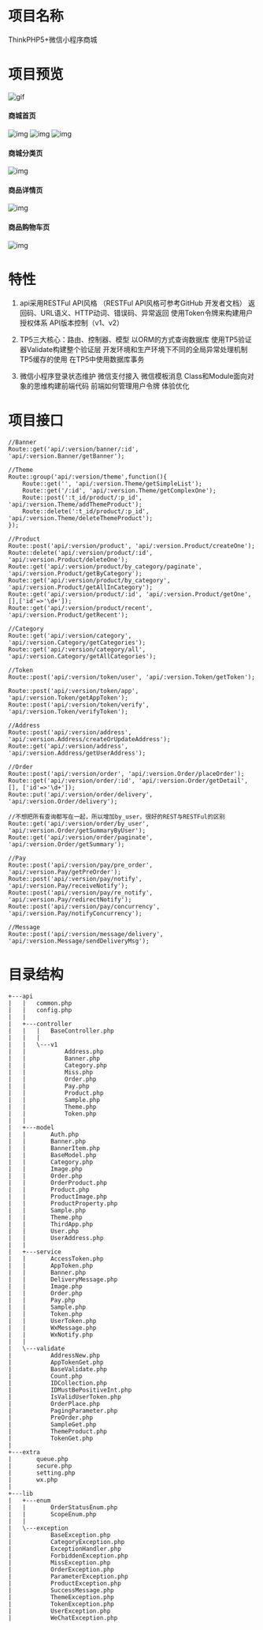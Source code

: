 # 项目名称
ThinkPHP5+微信小程序商城

# 项目预览
![gif](https://raw.githubusercontent.com/Vanvansama/TP5_MiniPrograms/master/PreviewImage/preview.gif)
#### 商城首页
![img](https://raw.githubusercontent.com/Vanvansama/TP5_MiniPrograms/master/PreviewImage/1.PNG)
![img](https://raw.githubusercontent.com/Vanvansama/TP5_MiniPrograms/master/PreviewImage/2.PNG)
![img](https://raw.githubusercontent.com/Vanvansama/TP5_MiniPrograms/master/PreviewImage/3.PNG)
#### 商城分类页
![img](https://raw.githubusercontent.com/Vanvansama/TP5_MiniPrograms/master/PreviewImage/4.PNG)
#### 商品详情页
![img](https://raw.githubusercontent.com/Vanvansama/TP5_MiniPrograms/master/PreviewImage/5.PNG)
#### 商品购物车页
![img](https://raw.githubusercontent.com/Vanvansama/TP5_MiniPrograms/master/PreviewImage/6.PNG)

# 特性
1.  api采用RESTFul API风格
（RESTFul API风格可参考GitHub 开发者文档）
返回码、URL语义、HTTP动词、错误码、异常返回
使用Token令牌来构建用户授权体系
API版本控制（v1、v2）

2.  TP5三大核心：路由、控制器、模型
以ORM的方式查询数据库
使用TP5验证器Validate构建整个验证层
开发环境和生产环境下不同的全局异常处理机制
TP5缓存的使用
在TP5中使用数据库事务

3.  微信小程序登录状态维护
微信支付接入
微信模板消息
Class和Module面向对象的思维构建前端代码
前端如何管理用户令牌
体验优化

# 项目接口
~~~
//Banner
Route::get('api/:version/banner/:id', 'api/:version.Banner/getBanner');

//Theme
Route::group('api/:version/theme',function(){
    Route::get('', 'api/:version.Theme/getSimpleList');
    Route::get('/:id', 'api/:version.Theme/getComplexOne');
    Route::post(':t_id/product/:p_id', 'api/:version.Theme/addThemeProduct');
    Route::delete(':t_id/product/:p_id', 'api/:version.Theme/deleteThemeProduct');
});

//Product
Route::post('api/:version/product', 'api/:version.Product/createOne');
Route::delete('api/:version/product/:id', 'api/:version.Product/deleteOne');
Route::get('api/:version/product/by_category/paginate', 'api/:version.Product/getByCategory');
Route::get('api/:version/product/by_category', 'api/:version.Product/getAllInCategory');
Route::get('api/:version/product/:id', 'api/:version.Product/getOne',[],['id'=>'\d+']);
Route::get('api/:version/product/recent', 'api/:version.Product/getRecent');

//Category
Route::get('api/:version/category', 'api/:version.Category/getCategories'); 
Route::get('api/:version/category/all', 'api/:version.Category/getAllCategories');

//Token
Route::post('api/:version/token/user', 'api/:version.Token/getToken');

Route::post('api/:version/token/app', 'api/:version.Token/getAppToken');
Route::post('api/:version/token/verify', 'api/:version.Token/verifyToken');

//Address
Route::post('api/:version/address', 'api/:version.Address/createOrUpdateAddress');
Route::get('api/:version/address', 'api/:version.Address/getUserAddress');

//Order
Route::post('api/:version/order', 'api/:version.Order/placeOrder');
Route::get('api/:version/order/:id', 'api/:version.Order/getDetail',[], ['id'=>'\d+']);
Route::put('api/:version/order/delivery', 'api/:version.Order/delivery');

//不想把所有查询都写在一起，所以增加by_user，很好的REST与RESTFul的区别
Route::get('api/:version/order/by_user', 'api/:version.Order/getSummaryByUser');
Route::get('api/:version/order/paginate', 'api/:version.Order/getSummary');

//Pay
Route::post('api/:version/pay/pre_order', 'api/:version.Pay/getPreOrder');
Route::post('api/:version/pay/notify', 'api/:version.Pay/receiveNotify');
Route::post('api/:version/pay/re_notify', 'api/:version.Pay/redirectNotify');
Route::post('api/:version/pay/concurrency', 'api/:version.Pay/notifyConcurrency');

//Message
Route::post('api/:version/message/delivery', 'api/:version.Message/sendDeliveryMsg');
~~~

# 目录结构
~~~
+---api
|   |   common.php
|   |   config.php
|   |   
|   +---controller
|   |   |   BaseController.php
|   |   |   
|   |   \---v1
|   |           Address.php
|   |           Banner.php
|   |           Category.php
|   |           Miss.php
|   |           Order.php
|   |           Pay.php
|   |           Product.php
|   |           Sample.php
|   |           Theme.php
|   |           Token.php
|   |           
|   +---model
|   |       Auth.php
|   |       Banner.php
|   |       BannerItem.php
|   |       BaseModel.php
|   |       Category.php
|   |       Image.php
|   |       Order.php
|   |       OrderProduct.php
|   |       Product.php
|   |       ProductImage.php
|   |       ProductProperty.php
|   |       Sample.php
|   |       Theme.php
|   |       ThirdApp.php
|   |       User.php
|   |       UserAddress.php
|   |       
|   +---service
|   |       AccessToken.php
|   |       AppToken.php
|   |       Banner.php
|   |       DeliveryMessage.php
|   |       Image.php
|   |       Order.php
|   |       Pay.php
|   |       Sample.php
|   |       Token.php
|   |       UserToken.php
|   |       WxMessage.php
|   |       WxNotify.php
|   |       
|   \---validate
|           AddressNew.php
|           AppTokenGet.php
|           BaseValidate.php
|           Count.php
|           IDCollection.php
|           IDMustBePositiveInt.php
|           IsValidUserToken.php
|           OrderPlace.php
|           PagingParameter.php
|           PreOrder.php
|           SampleGet.php
|           ThemeProduct.php
|           TokenGet.php
|           
+---extra
|       queue.php
|       secure.php
|       setting.php
|       wx.php
|               
+---lib
|   +---enum
|   |       OrderStatusEnum.php
|   |       ScopeEnum.php
|   |       
|   \---exception
|           BaseException.php
|           CategoryException.php
|           ExceptionHandler.php
|           ForbiddenException.php
|           MissException.php
|           OrderException.php
|           ParameterException.php
|           ProductException.php
|           SuccessMessage.php
|           ThemeException.php
|           TokenException.php
|           UserException.php
|           WeChatException.php       
~~~

